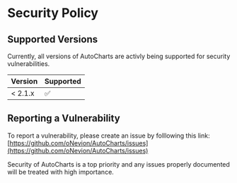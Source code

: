 # Security Policy

## Supported Versions

Currently, all versions of AutoCharts are activly being supported for security vulnerabilities.

| Version | Supported          |
| ------- | ------------------ |
| < 2.1.x   | :white_check_mark: |

## Reporting a Vulnerability

To report a vulnerability, please create an issue by folllowing this link: [https://github.com/oNevion/AutoCharts/issues](https://github.com/oNevion/AutoCharts/issues)

Security of AutoCharts is a top priority and any issues properly documented will be treated with high importance.
